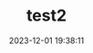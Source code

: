 ---
title: test2
date: 2023-12-01 19:38:11
cover: https://raw.githubusercontent.com/sooooooooooooooooootheby/hexo-theme-vitepress/main/hexo-theme-vitepress/%E6%A8%AA%E5%9B%BE.jpg
categories:
    - 2
tags:
    - 333
    - ccc
    - 444
    - fff
time: true
lang: zh-CN
---